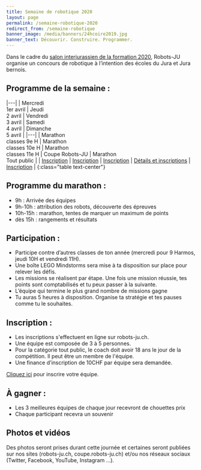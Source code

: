 ```yaml
---
title: Semaine de robotique 2020
layout: page
permalink: /semaine-robotique-2020
redirect_from: /semaine-robotique
banner_image: /media/banners/24hcoire2019.jpg
banner_text: Découvrir. Construire. Programmer.
---
```


Dans le cadre du [salon interjurassien de la formation 2020](https://www.salon-formation.ch/), Robots-JU organise un concours de robotique à l’intention des écoles du Jura et Jura bernois.

## Programme de la semaine :

|---|
| Mercredi<br>1er avril | Jeudi<br>2 avril | Vendredi<br>3 avril | Samedi<br>4 avril | Dimanche<br>5 avril |
|---|
| Marathon<br>classes 9e H | Marathon<br>classes 10e H | Marathon<br>classes 11e H | Coupe Robots-JU | Marathon<br>Tout public |
| [Inscription](https://events.robots-ju.ch/forms/marathon-9h) | [Inscription](https://events.robots-ju.ch/forms/marathon-10h) | [Inscription](https://events.robots-ju.ch/forms/marathon-11h) | [Détails et inscriptions](https://coupe.robots-ju.ch/) | [Inscription](https://events.robots-ju.ch/forms/marathon-tout-public) |
{:class="table text-center"}

## Programme du marathon :

-  9h : Arrivée des équipes
-  9h-10h : attribution des robots, découverte des épreuves
-  10h-15h : marathon, tentes de marquer un maximum de points
-  dès 15h : rangements et résultats

## Participation :

-  Participe contre d’autres classes de ton année (mercredi pour 9 Harmos, jeudi 10H et vendredi 11H).
-  Une boîte LEGO Mindstorms sera mise à ta disposition sur place pour relever les défis.
-  Les missions se réalisent par étape. Une fois une mission réussie, tes points sont comptabilisés et tu peux passer à la suivante.
-  L’équipe qui termine le plus grand nombre de missions gagne
-  Tu auras 5 heures à disposition. Organise ta stratégie et tes pauses comme tu le souhaites.

## Inscription :

-  Les inscriptions s'effectuent en ligne sur robots-ju.ch.
-  Une équipe est composée de 3 à 5 personnes.
-  Pour la catégorie tout public, le coach doit avoir 18 ans le jour de la compétition. Il peut être un membre de l'équipe.
-  Une finance d’inscription de 10CHF par équipe sera demandée.

<a class="btn btn-default" href="https://events.robots-ju.ch/">Cliquez ici</a> pour inscrire votre équipe.

## À gagner :

-  Les 3 meilleures équipes de chaque jour recevront de chouettes prix
-  Chaque participant recevra un souvenir

## Photos et vidéos

Des photos seront prises durant cette journée et certaines seront publiées sur nos sites (robots-ju.ch, coupe.robots-ju.ch) et/ou nos réseaux sociaux (Twitter, Facebook, YouTube, Instagram ...).

